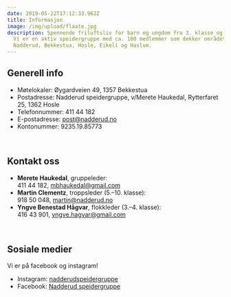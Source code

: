 ```yaml
---
date: 2019-05-22T17:12:33.962Z
title: Informasjon
image: /img/upload/flaate.jpg
description: Spennende friluftsliv for barn og ungdom fra 3. klasse og oppover.
  Vi er en aktiv speidergruppe med ca. 100 medlemmer som dekker området
  Nadderud, Bekkestua, Hosle, Eikeli og Haslum.
---
```

## Generell info

* Møtelokaler: Øygardveien 49, 1357 Bekkestua
* Postadresse: Nadderud speidergruppe, v/Merete Haukedal,
  Rytterfaret 25, 1362 Hosle
* Telefonnummer:  411 44 182
* E-postadresse: [post@nadderud.no](mailto:post@nadderud.no)
* Kontonummer: 9235.19.85773  

&nbsp;

## Kontakt oss

* **Merete Haukedal**, gruppeleder:\
  411 44 182, <a href="mailto:mbhaukedal@gmail.com">mbhaukedal@gmail.com</a>
* **Martin Clementz**, troppsleder (5.–10. klasse):\
  918 50 048, <a href="mailto:martin@nadderud.no">martin@nadderud.no</a>
* **Yngve Benestad Hågvar**, flokkleder (3.–4. klasse):\
  416 43 901, <a href="mailto:yngve.hagvar@gmail.com">yngve.hagvar@gmail.com</a>

&nbsp;

## Sosiale medier

Vi er på facebook og instagram!

* Instagram: <a href="https://www.instagram.com/nadderudspeidergruppe/">nadderudspeidergruppe</a>
* Facebook: <a href="https://www.facebook.com/groups/248612515197643/">Nadderud speidergruppe</a>